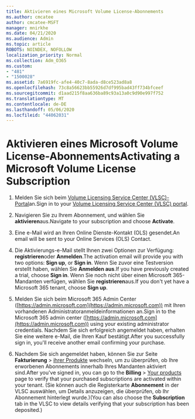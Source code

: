 ```yaml
---
title: Aktivieren eines Microsoft Volume License-Abonnements
ms.author: cmcatee
author: cmcatee-MSFT
manager: mnirkhe
ms.date: 04/21/2020
ms.audience: Admin
ms.topic: article
ROBOTS: NOINDEX, NOFOLLOW
localization_priority: Normal
ms.collection: Adm_O365
ms.custom:
- "481"
- "1500028"
ms.assetid: 7a6919fc-afe4-40c7-8ada-d8ce523ad8a8
ms.openlocfilehash: 73c8a56623bb55926d7df995bad43ff734bfceef
ms.sourcegitcommit: d1aad215f8aa636ba89c93a13a0c9d90e997f752
ms.translationtype: MT
ms.contentlocale: de-DE
ms.lasthandoff: 05/06/2020
ms.locfileid: "44062031"
---
```

# <a name="activating-a-microsoft-volume-license-subscription"></a><span data-ttu-id="178b3-102">Aktivieren eines Microsoft Volume License-Abonnements</span><span class="sxs-lookup"><span data-stu-id="178b3-102">Activating a Microsoft Volume License Subscription</span></span>

1. <span data-ttu-id="178b3-103">Melden Sie sich beim [Volume Licensing Service Center (VLSC)-Portal](https://go.microsoft.com/fwlink/p/?LinkId=329762)an.</span><span class="sxs-lookup"><span data-stu-id="178b3-103">Sign in to your [Volume Licensing Service Center (VLSC) portal](https://go.microsoft.com/fwlink/p/?LinkId=329762).</span></span>

2. <span data-ttu-id="178b3-104">Navigieren Sie zu Ihrem Abonnement, und wählen Sie **aktivieren**aus.</span><span class="sxs-lookup"><span data-stu-id="178b3-104">Navigate to your subscription and choose **Activate**.</span></span>

3. <span data-ttu-id="178b3-105">Eine e-Mail wird an Ihren Online Dienste-Kontakt (OLS) gesendet.</span><span class="sxs-lookup"><span data-stu-id="178b3-105">An email will be sent to your Online Services (OLS) Contact.</span></span>

4. <span data-ttu-id="178b3-106">Die Aktivierungs-e-Mail stellt Ihnen zwei Optionen zur Verfügung: **registrieren**oder **Anmelden**.</span><span class="sxs-lookup"><span data-stu-id="178b3-106">The activation email will provide you with two options: **Sign up**, or **Sign in**.</span></span> <span data-ttu-id="178b3-107">Wenn Sie zuvor eine Testversion erstellt haben, wählen Sie **Anmelden aus**.</span><span class="sxs-lookup"><span data-stu-id="178b3-107">If you have previously created a trial, choose **Sign in**.</span></span> <span data-ttu-id="178b3-108">Wenn Sie noch nicht über einen Microsoft 365-Mandanten verfügen, wählen Sie **registrieren**aus.</span><span class="sxs-lookup"><span data-stu-id="178b3-108">If you don't yet have a Microsoft 365 tenant, choose **Sign up**.</span></span>

5. <span data-ttu-id="178b3-109">Melden Sie sich beim Microsoft 365 Admin Center ([https://admin.microsoft.com](https://admin.microsoft.com)) mit Ihren vorhandenen Administratoranmeldeinformationen an.</span><span class="sxs-lookup"><span data-stu-id="178b3-109">Sign in to the Microsoft 365 admin center ([https://admin.microsoft.com](https://admin.microsoft.com)) using your existing administrator credentials.</span></span> <span data-ttu-id="178b3-110">Nachdem Sie sich erfolgreich angemeldet haben, erhalten Sie eine weitere e-Mail, die Ihren Kauf bestätigt.</span><span class="sxs-lookup"><span data-stu-id="178b3-110">After you successfully sign in, you'll receive another email confirming your purchase.</span></span>

6. <span data-ttu-id="178b3-111">Nachdem Sie sich angemeldet haben, können Sie zur Seite **Fakturierung** \> [ihrer Produkte](https://go.microsoft.com/fwlink/p/?linkid=842054) wechseln, um zu überprüfen, ob Ihre erworbenen Abonnements innerhalb Ihres Mandanten aktiviert sind.</span><span class="sxs-lookup"><span data-stu-id="178b3-111">After you've signed in, you can go to the **Billing** \> [Your products](https://go.microsoft.com/fwlink/p/?linkid=842054) page to verify that your purchased subscriptions are activated within your tenant.</span></span> <span data-ttu-id="178b3-112">(Sie können auch die Registerkarte **Abonnement** in der VLSC auswählen, um Details anzuzeigen, die überprüfen, ob Ihr Abonnement hinterlegt wurde.)</span><span class="sxs-lookup"><span data-stu-id="178b3-112">(You can also choose the **Subscription** tab in the VLSC to view details verifying that your subscription has been deposited.)</span></span>
